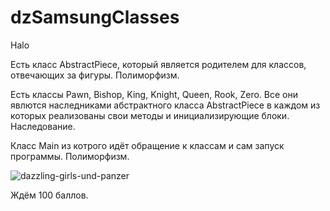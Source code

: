 # dzSamsungClasses
Halo

Есть класс AbstractPiece, который является родителем для классов, отвечающих за фигуры. Полиморфизм.

Есть классы Pawn, Bishop, King, Knight, Queen, Rook, Zero. Все они явлются наследниками абстрактного класса AbstractPiece в каждом из которых реализованы свои методы и инициализирующие блоки. Наследование.

Класс Main из котрого идёт обращение к классам и сам запуск программы. Полиморфизм.

![dazzling-girls-und-panzer](https://user-images.githubusercontent.com/74818336/141852502-d9a26b7d-4a9c-4f8d-aea5-32b65d2f0666.gif)

Ждём 100 баллов.
